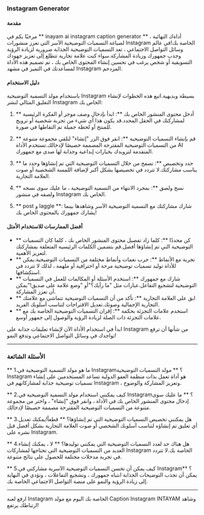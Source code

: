 ### Instagram Generator

#### مقدمة
مرحبًا بكم في ** inayam ai instagram caption generator ** ، أداةك النهائية لصياغة التسميات التوضيحية الآسر التي تعزز منشورات Instagram الخاصة بك!في عالم وسائل التواصل الاجتماعي ، تعد التسميات التوضيحية الجذابة ضرورية لزيادة الرؤية وجذب جمهورك وزيادة المشاركة.سواء كنت علامة تجارية تتطلع إلى تعزيز جهودك التسويقية أو شخص يرغب في تحسين إنشاء المحتوى الخاص بك ، تم تصميم هذه الأداة لمساعدتك في التميز في مشهد Instagram المزدحم.

#### دليل الاستخدام
باستخدام مولد التسمية التوضيحية Instagram بسيطة وبديهية.اتبع هذه الخطوات لإنشاء التعليق المثالي لنشر Instagram الخاص بك:

1. ** أدخل محتوى المنشور الخاص بك **: ابدأ بإدخال وصف موجز أو الفكرة الرئيسية لمشاركتك في الحقل المحدد.قد يكون هذا أي شيء من تجربة شخصية أو ترويج للمنتج أو لحظة جميلة تم التقاطها في صورة.

2. ** قم بإنشاء التسميات التوضيحية **: انقر فوق الزر "إنشاء" لتلقي مجموعة متنوعة من التسميات التوضيحية المقترحة المصممة خصيصًا لإدخالك.تستخدم الأداة AI المتقدمة لتزويدك بخيارات إبداعية وجذابة لها صدى مع جمهورك.

3. ** حدد وتخصيص **: تصفح من خلال التسميات التوضيحية التي تم إنشاؤها وحدد ما يناسب مشاركتك.لا تتردد في تخصيصها بشكل أكبر لإضافة اللمسة الشخصية أو صوت العلامة التجارية.

4. ** نسخ ولصق **: بمجرد الانتهاء من التسمية التوضيحية ، ما عليك سوى نسخه ولصقه في منشور Instagram الخاص بك.

5. ** post و laggle **: شارك مشاركتك مع التسمية التوضيحية الآسر وشاهدها بينما يشارك جمهورك بالمحتوى الخاص بك!

#### أفضل الممارسات للاستخدام الأمثل
- ** كن محددًا **: كلما زاد تفصيل محتوى المنشور الخاص بك ، كلما كان التسميات التوضيحية التي تم إنشاؤها أفضل.قم بتضمين الكلمات الرئيسية المتعلقة بمشاركتك لتعزيز الأهمية.
- ** تجربة مع الأنماط **: جرب نغمات وأنماط مختلفة من التسميات التوضيحية.يمكن للأداة توليد تسميات توضيحية مرحة أو احترافية أو ملهمة ، لذلك لا تتردد في استكشافها.
- ** شارك مع جمهورك **: استخدم الأسئلة أو المكالمات للعمل في التسميات التوضيحية لتشجيع التفاعل.عبارات مثل "ما رأيك؟"أو "وضع علامة على صديق!"يمكن أن تعزز المشاركة.
- ** ابق على العلامة التجارية **: تأكد من أن التسميات التوضيحية تتماشى مع علامتك التجارية الإجمالية وصوتك.تعديل الاقتراحات لتناسب أسلوبك الفريد.
- ** استخدم علامات التجزئة بحكمة **: إقران التسميات التوضيحية الخاصة بك مع علامات التجزئة ذات الصلة لزيادة الرؤية والوصول إلى جمهور أوسع.

ابدأ في استخدام الأداة الآن لإنشاء تعليقات جذابة على Instagram من شأنها أن ترفع تواجدك في وسائل التواصل الاجتماعي وتدفع النمو!

---

### الأسئلة الشائعة

** 1.ما هو مولد التسمية التوضيحية في Instagram؟ **
مولد التسميات التوضيحية Instagram هو أداة تعمل بذات منظمة العفو الدولية تساعد المستخدمين على إنشاء تسميات توضيحية جذابة لمشاركاتهم في Instagram ، وتعزيز المشاركة والوضوح.

** 2.كيف يمكنني استخدام مولد التسمية التوضيحية في Instagram؟ **
ما عليك سوى إدخال محتوى المنشور الخاص بك في الأداة ، وانقر فوق "إنشاء" ، واختر من مجموعة متنوعة من التسميات التوضيحية المقترحة مصممة خصيصًا لإدخالك.

** 3.هل يمكنني تخصيص التسميات التوضيحية التي تم إنشاؤها؟ **
قطعاً!يمكنك تعديل أي تعليق تم إنشاؤه لتناسب أسلوبك الشخصي أو صوت العلامة التجارية بشكل أفضل قبل نشره على Instagram.

** 4.هل هناك حد لعدد التسميات التوضيحية التي يمكنني توليدها؟ **
لا ، يمكنك إنشاء العديد من التسميات التوضيحية التي تحتاجها لمشاركات Instagram الخاصة بك.لا تتردد في تجربة مدخلات مختلفة للحصول على نتائج متنوعة.

** 5.كيف يمكن أن تحسن التسميات التوضيحية الآسرية مشاركتي في Instagram؟ **
يمكن أن تجذب التوضيحات الجذابة انتباه جمهورك ، وتشجيع التفاعلات ، وتؤدي في النهاية إلى زيادة الرؤية والنمو على منصة التواصل الاجتماعي الخاصة بك.

---

ارفع لعبة Instagram الخاصة بك اليوم مع مولد Caption Instagram INTAYAM وشاهد ارتباطك يرتفع!